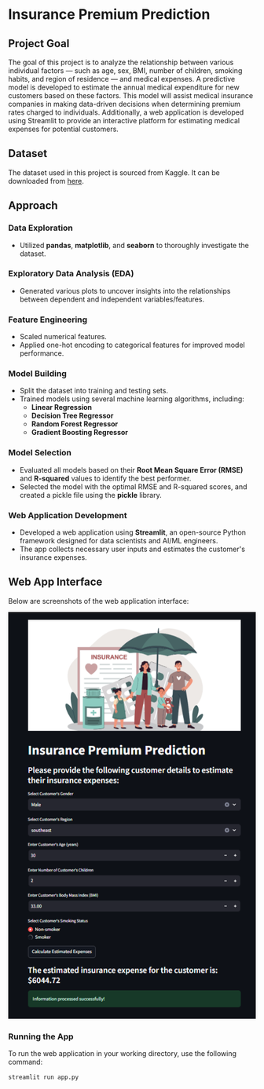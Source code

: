 # Insurance Premium Prediction

## Project Goal
The goal of this project is to analyze the relationship between various individual factors — such as age, sex, BMI, number of children, smoking habits, and region of residence — and medical expenses. A predictive model is developed to estimate the annual medical expenditure for new customers based on these factors. This model will assist medical insurance companies in making data-driven decisions when determining premium rates charged to individuals. Additionally, a web application is developed using Streamlit to provide an interactive platform for estimating medical expenses for potential customers.


## Dataset
The dataset used in this project is sourced from Kaggle. It can be downloaded from [here](https://www.kaggle.com/datasets/noordeen/insurance-premium-prediction/data).

## Approach

### Data Exploration
- Utilized **pandas**, **matplotlib**, and **seaborn** to thoroughly investigate the dataset.

### Exploratory Data Analysis (EDA)
- Generated various plots to uncover insights into the relationships between dependent and independent variables/features.

### Feature Engineering
- Scaled numerical features.
- Applied one-hot encoding to categorical features for improved model performance.

### Model Building
- Split the dataset into training and testing sets.
- Trained models using several machine learning algorithms, including:
  - **Linear Regression**
  - **Decision Tree Regressor**
  - **Random Forest Regressor**
  - **Gradient Boosting Regressor**

### Model Selection
- Evaluated all models based on their **Root Mean Square Error (RMSE)** and **R-squared** values to identify the best performer.
- Selected the model with the optimal RMSE and R-squared scores, and created a pickle file using the **pickle** library.

### Web Application Development
- Developed a web application using **Streamlit**, an open-source Python framework designed for data scientists and AI/ML engineers.
- The app collects necessary user inputs and estimates the customer's insurance expenses.

## Web App Interface

Below are screenshots of the web application interface:

![Screenshot 1](webapp/1.png)

### Running the App
To run the web application in your working directory, use the following command:

```bash
streamlit run app.py

